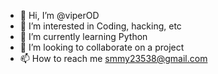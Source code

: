 - 👋 Hi, I’m @viperOD
- 👀 I’m interested in Coding, hacking, etc
- 🌱 I’m currently learning Python
- 💞️ I’m looking to collaborate on a project
- 📫 How to reach me smmy23538@gmail.com

<!---
viperOD/viperOD is a ✨ special ✨ repository because its `README.md` (this file) appears on your GitHub profile.
You can click the Preview link to take a look at your changes.
--->
